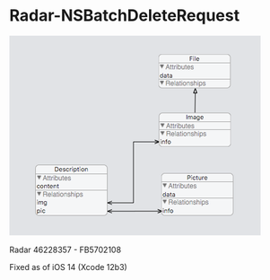 # Radar-NSBatchDeleteRequest

![model](model.png)

Radar 46228357 - FB5702108 

Fixed as of iOS 14 (Xcode 12b3)
